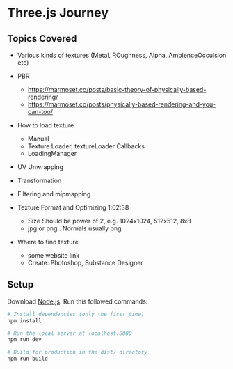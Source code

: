 # Three.js Journey

## Topics Covered

- Various kinds of textures (Metal, ROughness, Alpha, AmbienceOcculsion etc)
- PBR

  - https://marmoset.co/posts/basic-theory-of-physically-based-rendering/
  - https://marmoset.co/posts/physically-based-rendering-and-you-can-too/

- How to load texture
  - Manual
  - Texture Loader, textureLoader Callbacks
  - LoadingManager
- UV Unwrapping
- Transformation
- Filtering and mipmapping
- Texture Format and Optimizing 1:02:38

  - Size Should be power of 2, e.g. 1024x1024, 512x512, 8x8
  - jpg or png.. Normals usually png

- Where to find texture
  - some website link
  - Create: Photoshop, Substance Designer

## Setup

Download [Node.js](https://nodejs.org/en/download/).
Run this followed commands:

```bash
# Install dependencies (only the first time)
npm install

# Run the local server at localhost:8080
npm run dev

# Build for production in the dist/ directory
npm run build
```
